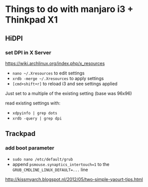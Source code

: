 # Things to do with manjaro i3 + Thinkpad X1

## HiDPI

### set DPI in X Server

https://wiki.archlinux.org/index.php/x_resources

* `nano ~/.Xresources` to edit settings
* `xrdb -merge ~/.Xresources` to apply settings
* `[cmd+shift+r]` to reload i3 and see settings applied

Just set to a multiple of the existing setting (base was 96x96)

read existing settings with:

* `xdpyinfo | grep dots`
* `xrdb -query | grep dpi`

## Trackpad

### add boot parameter

* `sudo nano /etc/default/grub`
* append `psmouse.synaptics_intertouch=1` to the `GRUB_CMDLINE_LINUX_DEFAULT=...` line

http://kissmyarch.blogspot.nl/2012/05/two-simple-yaourt-tips.html
